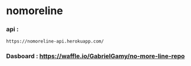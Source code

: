 # nomoreline

### api : 
    https://nomoreline-api.herokuapp.com/
    
### Dasboard : https://waffle.io/GabrielGamy/no-more-line-repo
